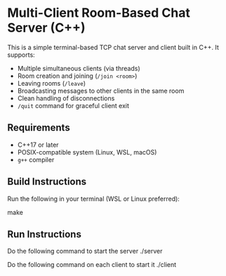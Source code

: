 #  Multi-Client Room-Based Chat Server (C++)

This is a simple terminal-based TCP chat server and client built in C++. It supports:

- Multiple simultaneous clients (via threads)
- Room creation and joining (`/join <room>`)
- Leaving rooms (`/leave`)
- Broadcasting messages to other clients in the same room
- Clean handling of disconnections
- `/quit` command for graceful client exit


## Requirements

- C++17 or later
- POSIX-compatible system (Linux, WSL, macOS)
- `g++` compiler


## Build Instructions

Run the following in your terminal (WSL or Linux preferred):

make

## Run Instructions
Do the following command to start the server
./server

Do the following command on each client to start it
./client





